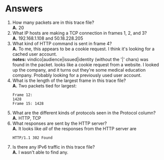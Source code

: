 # Answers

1. How many packets are in this trace file?  
    **A.** 20
2. What IP hosts are making a TCP connection in frames 1, 2, and 3?  
    **A.** 192.168.1.108 and 50.18.228.205
3. What kind of HTTP command is sent in frame 4?  
    **A.** To me, this appears to be a cookie request. I think it's looking for a cached user account.  
    **notes:** vindico|audience|issued|identity (without the '|' chars) was found in the packet.
                looks like a cookie request from a website. I looked up the company, and it turns
                out they're some medical education company. Probably looking for a previously used
                user account.
4. What is the length of the largest frame in this trace file?  
    **A.** Two packets tied for largest:
        <pre><code>Frame 12: 1428<br>Frame 15: 1428</code></pre>
5. What are the different kinds of protocols seen in the Protocol column?  
    **A.** HTTP, TCP
6. What responses are sent by the HTTP server?  
    **A.** It looks like *all* of the responses from the HTTP server are
        <pre><code>HTTP/1.1 302 Found</code></pre>
7. Is there any IPv6 traffic in this trace file?  
    **A.** I wasn't able to find any.